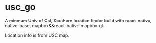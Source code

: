 # usc_go

A minmum Univ of Cal, Southern location finder build with 
react-native, 
native-base,
mapbox&&react-native-mapbox-gl.

Location info is from USC map.
